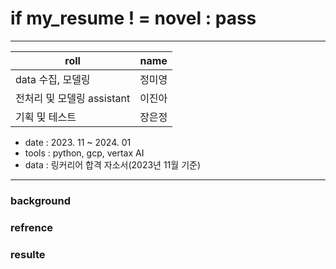# if my_resume ! = novel : pass


---

|roll|name|
|---|---|
|data 수집, 모델링|정미영|
|전처리 및 모델링 assistant|이진아|
|기획 및 테스트|장은정|

- date : 2023. 11 ~ 2024. 01
- tools : python, gcp, vertax AI
- data : 링커리어 합격 자소서(2023년 11월 기준)



---

### background

### refrence 

### 

### resulte
